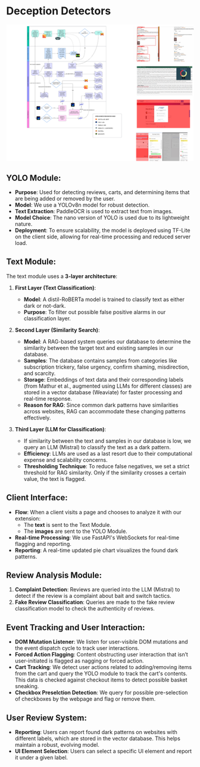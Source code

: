 
# Deception Detectors

 ![./Deception Detectors.png](https://github.com/A5HU705H/dpbh2024/blob/867f9ea5332c6cae3e4002162a7a0963a2cdcf02/Deception%20Detectors.png)
## YOLO Module:
- **Purpose**: Used for detecting reviews, carts, and determining items that are being added or removed by the user.
- **Model**: We use a YOLOv8n model for robust detection.
- **Text Extraction**: PaddleOCR is used to extract text from images.
- **Model Choice**: The nano version of YOLO is used due to its lightweight nature.
- **Deployment**: To ensure scalability, the model is deployed using TF-Lite on the client side, allowing for real-time processing and reduced server load.

## Text Module:
The text module uses a **3-layer architecture**:

1. **First Layer (Text Classification)**:
    - **Model**: A distil-RoBERTa model is trained to classify text as either dark or not-dark.
    - **Purpose**: To filter out possible false positive alarms in our classification layer.

2. **Second Layer (Similarity Search)**:
    - **Model**: A RAG-based system queries our database to determine the similarity between the target text and existing samples in our database.
    - **Samples**: The database contains samples from categories like subscription trickery, false urgency, confirm shaming, misdirection, and scarcity.
    - **Storage**: Embeddings of text data and their corresponding labels (from Mathur et al., augmented using LLMs for different classes) are stored in a vector database (Weaviate) for faster processing and real-time response.
    - **Reason for RAG**: Since common dark patterns have similarities across websites, RAG can accommodate these changing patterns effectively.

3. **Third Layer (LLM for Classification)**:
    - If similarity between the text and samples in our database is low, we query an LLM (Mistral) to classify the text as a dark pattern.
    - **Efficiency**: LLMs are used as a last resort due to their computational expense and scalability concerns.
    - **Thresholding Technique**: To reduce false negatives, we set a strict threshold for RAG similarity. Only if the similarity crosses a certain value, the text is flagged.

## Client Interface:
- **Flow**: When a client visits a page and chooses to analyze it with our extension:
    - The **text** is sent to the Text Module.
    - The **images** are sent to the YOLO Module.
- **Real-time Processing**: We use FastAPI's WebSockets for real-time flagging and reporting.
- **Reporting**: A real-time updated pie chart visualizes the found dark patterns.

## Review Analysis Module:
1. **Complaint Detection**: Reviews are queried into the LLM (Mistral) to detect if the review is a complaint about bait and switch tactics.
2. **Fake Review Classification**: Queries are made to the fake review classification model to check the authenticity of reviews.

## Event Tracking and User Interaction:
- **DOM Mutation Listener**: We listen for user-visible DOM mutations and the event dispatch cycle to track user interactions.
- **Forced Action Flagging**: Content obstructing user interaction that isn’t user-initiated is flagged as nagging or forced action.
- **Cart Tracking**: We detect user actions related to adding/removing items from the cart and query the YOLO module to track the cart's contents. This data is checked against checkout items to detect possible basket sneaking.
- **Checkbox Preselction Detection**: We query for possible pre-selection of checkboxes by the webpage and flag or remove them.

## User Review System:
- **Reporting**: Users can report found dark patterns on websites with different labels, which are stored in the vector database. This helps maintain a robust, evolving model.
- **UI Element Selection**: Users can select a specific UI element and report it under a given label.

